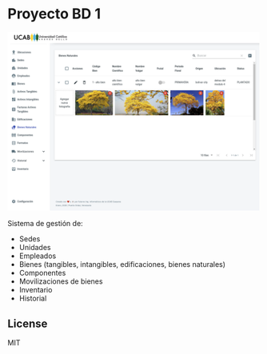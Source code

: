 # Proyecto BD 1

<img src="./app/assets/images/demo.png" />

Sistema de gestión de:
- Sedes
- Unidades
- Empleados
- Bienes (tangibles, intangibles, edificaciones, bienes naturales)
- Componentes
- Movilizaciones de bienes
- Inventario
- Historial

## License
MIT